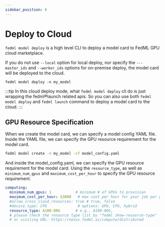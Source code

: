 ```yaml
---
sidebar_position: 6
---
```


# Deploy to Cloud

`fedml model deploy` is a high level CLI to deploy a model card to FedML GPU cloud marketplace.  

If you do not use `--local` option for local deploy, nor specify the `---master_ids`
and `--worker_ids` options for on-premise deploy, the model card will be deployed to the cloud. 

```
fedml model deploy -n my_model
```

:::tip
In this cloud deploy mode, what `fedml model deploy` cli do is just wrapping the fedml®launch related apis. 
So you can also use both `fedml model deploy` and `fedml launch` command to deploy a model card to the cloud.
:::

## GPU Resource Specification
When we create the model card, we can specify a model config YAML file. Inside the YAML file, 
we can specify the GPU resource requirement for the model card.
```sh
fedml model create -n my_model -cf model_config.yaml
```
And inside the model_config.yaml, we can specify the GPU resource requirement for the model card. Using the 
`resource_type`, as well as `minimum_num_gpus` and `maximum_cost_per_hour` to specify the GPU resource requirement.
```yaml
computing:
  minimum_num_gpus: 1           # minimum # of GPUs to provision
  maximum_cost_per_hour: $3000   # max cost per hour for your job per gpu card
  #allow_cross_cloud_resources: true # true, false
  #device_type: CPU              # options: GPU, CPU, hybrid
  resource_type: A100-80G       # e.g., A100-80G,
  # please check the resource type list by "fedml show-resource-type"
  # or visiting URL: https://nexus.fedml.ai/compute/distributed
```
